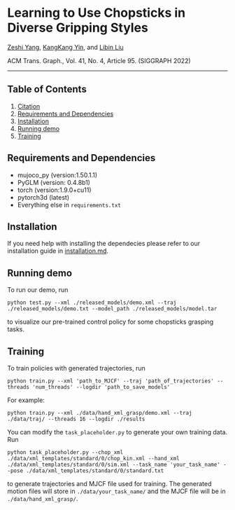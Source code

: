 # Learning to Use Chopsticks in Diverse Gripping Styles
[Zeshi Yang](https://github.com/zeshiYang),
[KangKang Yin](https://www.cs.sfu.ca/~kkyin/),
and [Libin Liu](http://libliu.info/)

ACM Trans. Graph., Vol. 41, No. 4, Article 95. (SIGGRAPH 2022)

---

## Table of Contents
1. [Citation](#citation)
1. [Requirements and Dependencies](#requirements-and-dependencies)
1. [Installation](#installation)
1. [Running demo](#running-demo)
1. [Training](#training)

## Requirements and Dependencies
- mujoco_py (version:1.50.1.1)
- PyGLM (version: 0.4.8b1)
- torch (version:1.9.0+cu11)
- pytorch3d (latest)
- Everything else in `requirements.txt`

## Installation

If you need help with installing the dependecies please refer to our installation guide in [installation.md](installation.md).

## Running demo
To run our demo, run
```
python test.py --xml ./released_models/demo.xml --traj ./released_models/demo.txt --model_path ./released_models/model.tar
```
to visualize our pre-trained control policy for some chopsticks grasping tasks.

## Training
To train policies with generated trajectories, run
```
python train.py --xml 'path_to_MJCF' --traj 'path_of_trajectories' --threads 'num_threads' --logdir 'path_to_save_models'
```

For example:

```
python train.py --xml ./data/hand_xml_grasp/demo.xml --traj ./data/traj/ --threads 16 --logdir ./results
```

You can modify the `task_placeholder.py` to generate your own training data.
Run
```
python task_placeholder.py --chop_xml ./data/xml_templates/standard/0/chop_kin.xml --hand_xml ./data/xml_templates/standard/0/sim.xml --task_name 'your_task_name' --pose ./data/xml_templates/standard/0/standard.txt
```
to generate trajectories and MJCF file used for training. The generated motion files will store in `./data/your_task_name/` and the MJCF file will be in `./data/hand_xml_grasp/`.




